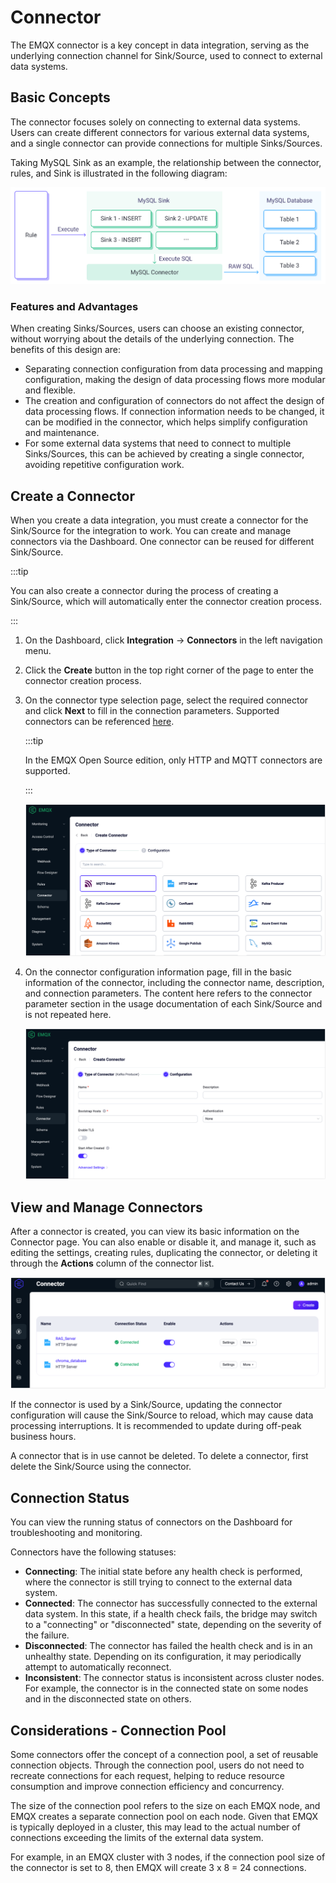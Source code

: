 # Connector

The EMQX connector is a key concept in data integration, serving as the underlying connection channel for Sink/Source, used to connect to external data systems. 

## Basic Concepts

The connector focuses solely on connecting to external data systems. Users can create different connectors for various external data systems, and a single connector can provide connections for multiple Sinks/Sources.

Taking MySQL Sink as an example, the relationship between the connector, rules, and Sink is illustrated in the following diagram:

![EMQX Connector Concept](./assets/connector-sink.jpg)

### Features and Advantages

When creating Sinks/Sources, users can choose an existing connector, without worrying about the details of the underlying connection. The benefits of this design are:

- Separating connection configuration from data processing and mapping configuration, making the design of data processing flows more modular and flexible.
- The creation and configuration of connectors do not affect the design of data processing flows. If connection information needs to be changed, it can be modified in the connector, which helps simplify configuration and maintenance.
- For some external data systems that need to connect to multiple Sinks/Sources, this can be achieved by creating a single connector, avoiding repetitive configuration work.

## Create a Connector

When you create a data integration, you must create a connector for the Sink/Source for the integration to work. You can create and manage connectors via the Dashboard. One connector can be reused for different Sink/Source.

:::tip 

You can also create a connector during the process of creating a Sink/Source, which will automatically enter the connector creation process. 

:::

1. On the Dashboard, click **Integration** -> **Connectors** in the left navigation menu.

2. Click the **Create** button in the top right corner of the page to enter the connector creation process.

3. On the connector type selection page, select the required connector and click **Next** to fill in the connection parameters. Supported connectors can be referenced [here](./data-bridges.md#supported-integrations).

   :::tip 

   In the EMQX Open Source edition, only HTTP and MQTT connectors are supported. 

   :::

   ![EMQX Select Connector](./assets/choose-connector-type.png)

4. On the connector configuration information page, fill in the basic information of the connector, including the connector name, description, and connection parameters. The content here refers to the connector parameter section in the usage documentation of each Sink/Source and is not repeated here.

   ![EMQX Connector Configuration](./assets/config-connector.png)

## View and Manage Connectors

After a connector is created, you can view its basic information on the Connector page. You can also enable or disable it, and manage it, such as editing the settings, creating rules, duplicating the connector, or deleting it through the **Actions** column of the connector list. 

<img src="./assets/view_connector.png" alt="view_connector"  />

If the connector is used by a Sink/Source, updating the connector configuration will cause the Sink/Source to reload, which may cause data processing interruptions. It is recommended to update during off-peak business hours.

A connector that is in use cannot be deleted. To delete a connector, first delete the Sink/Source using the connector.

## Connection Status

You can view the running status of connectors on the Dashboard for troubleshooting and monitoring.

Connectors have the following statuses:

- **Connecting**: The initial state before any health check is performed, where the connector is still trying to connect to the external data system.
- **Connected**: The connector has successfully connected to the external data system. In this state, if a health check fails, the bridge may switch to a "connecting" or "disconnected" state, depending on the severity of the failure.
- **Disconnected**: The connector has failed the health check and is in an unhealthy state. Depending on its configuration, it may periodically attempt to automatically reconnect.
- **Inconsistent**: The connector status is inconsistent across cluster nodes. For example, the connector is in the connected state on some nodes and in the disconnected state on others.

## Considerations - Connection Pool

Some connectors offer the concept of a connection pool, a set of reusable connection objects. Through the connection pool, users do not need to recreate connections for each request, helping to reduce resource consumption and improve connection efficiency and concurrency.

The size of the connection pool refers to the size on each EMQX node, and EMQX creates a separate connection pool on each node. Given that EMQX is typically deployed in a cluster, this may lead to the actual number of connections exceeding the limits of the external data system.

For example, in an EMQX cluster with 3 nodes, if the connection pool size of the connector is set to 8, then EMQX will create 3 x 8 = 24 connections.
